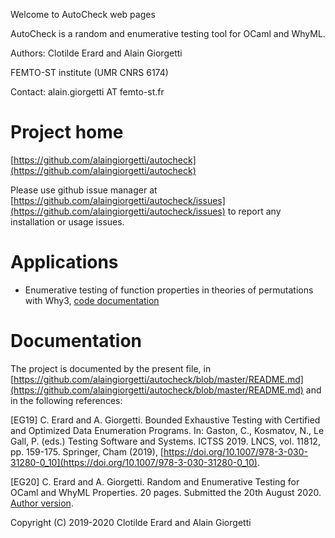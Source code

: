 Welcome to AutoCheck web pages

AutoCheck is a random and enumerative testing tool for OCaml and WhyML.

Authors: Clotilde Erard and Alain Giorgetti

FEMTO-ST institute (UMR CNRS 6174)

Contact: alain.giorgetti AT femto-st.fr

Project home
============

[https://github.com/alaingiorgetti/autocheck](https://github.com/alaingiorgetti/autocheck)

Please use github issue manager at [https://github.com/alaingiorgetti/autocheck/issues](https://github.com/alaingiorgetti/autocheck/issues) to report any installation or usage issues.

Applications
============

- Enumerative testing of function properties in theories of permutations with Why3,
 [code documentation](https://alaingiorgetti.github.io/autocheck/permutTheory/index.html)


Documentation
=============

The project is documented by the present file, in [https://github.com/alaingiorgetti/autocheck/blob/master/README.md](https://github.com/alaingiorgetti/autocheck/blob/master/README.md) and in the following references:

[EG19] C. Erard and A. Giorgetti. Bounded Exhaustive Testing with Certified
and Optimized Data Enumeration Programs. In: Gaston, C., Kosmatov, N., Le Gall,
P. (eds.) Testing Software and Systems. ICTSS 2019. LNCS, vol. 11812, pp. 159-175.
Springer, Cham (2019), [https://doi.org/10.1007/978-3-030-31280-0_10](https://doi.org/10.1007/978-3-030-31280-0_10).

[EG20] C. Erard and A. Giorgetti. Random and Enumerative Testing for OCaml and 
WhyML Properties. 20 pages. Submitted the 20th August 2020. [Author version](https://alaingiorgetti.github.io/autocheck/EG20.pdf).

Copyright (C) 2019-2020 Clotilde Erard and Alain Giorgetti

